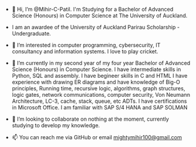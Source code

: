 - 👋 Hi, I’m @Mihir-C-Patil. I'm Studying for a Bachelor of Advanced Science (Honours) in Computer Science at The University of Auckland.
- I am an awardee of the University of Auckland Parirau Scholarship - Undergraduate.

- 👀 I’m interested in computer programming, cybersecurity, IT consultancy and information systems. I love to play cricket.

- 🌱 I’m currently in my second year of my four year Bachelor of Advanced Science (Honours) in Computer Science. I have intermediate skills in Python, SQL and assembly. I have begineer skills in C and HTML
I have experience with drawing ER diagrams and have knowledge of Big-O principles, Running time, recursive logic, algorithms, graph structures, logic gates, network communications, computer security, Von Neumann Architecture, LC-3, cache, stack, queue, etc ADTs. I have certifications in Microsoft Office. I am familiar with SAP S/4 HANA and SAP SOLMAN

- 💞️ I’m looking to collaborate on nothing at the moment, currently studying to develop my knowledge.

- 📫 You can reach me via GitHub or email mightymihir100@gmail.com

<!---
Mihir-C-Patil/Mihir-C-Patil is a ✨ special ✨ repository because its `README.md` (this file) appears on your GitHub profile.
You can click the Preview link to take a look at your changes.
--->
